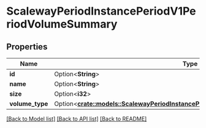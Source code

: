 # ScalewayPeriodInstancePeriodV1PeriodVolumeSummary

## Properties

Name | Type | Description | Notes
------------ | ------------- | ------------- | -------------
**id** | Option<**String**> |  | [optional]
**name** | Option<**String**> |  | [optional]
**size** | Option<**i32**> | (in bytes) | [optional]
**volume_type** | Option<[**crate::models::ScalewayPeriodInstancePeriodV1PeriodVolumePeriodVolumeType**](scaleway.instance.v1.Volume.VolumeType.md)> |  | [optional]

[[Back to Model list]](../README.md#documentation-for-models) [[Back to API list]](../README.md#documentation-for-api-endpoints) [[Back to README]](../README.md)


